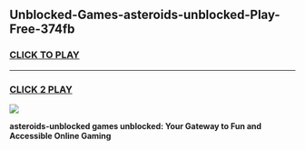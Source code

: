 
## Unblocked-Games-asteroids-unblocked-Play-Free-374fb
<h3>
<a href="https://premium76.site?title=asteroids-unblocked&ref=12A">CLICK TO PLAY</a></h3>
<hr>

<h3>
<a href="https://premium76.site?title=asteroids-unblocked&ref=12A">CLICK 2 PLAY</a>
  
</h3>

<a href="https://premium76.site?title=asteroids-unblocked&ref=12A"><img src="https://clearcache.store/games.png"></a>


**asteroids-unblocked games unblocked: Your Gateway to Fun and Accessible Online Gaming**
